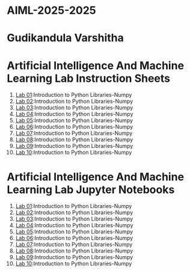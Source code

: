 # AIML-2025-2025
# Gudikandula Varshitha
# Artificial Intelligence And Machine Learning Lab Instruction Sheets
1. [Lab 01](https://github.com/Varshitha0702/AIML-2025/blob/main/AIML_A1.pdf):Introduction to Python Libraries-Numpy
2. [Lab 02](https://github.com/Varshitha0702/AIML-2025/blob/main/AIML_A2.pdf):Introduction to Python Libraries-Numpy
3. [Lab 03](https://github.com/Varshitha0702/AIML-2025/blob/main/AIML_A3.pdf):Introduction to Python Libraries-Numpy
4. [Lab 04](https://github.com/Varshitha0702/AIML-2025/blob/main/AIML_A4.pdf):Introduction to Python Libraries-Numpy
5. [Lab 05](https://github.com/Varshitha0702/AIML-2025/blob/main/AIML_A5.pdf):Introduction to Python Libraries-Numpy
6. [Lab 06](https://github.com/Varshitha0702/AIML-2025/blob/main/AIML_A6.pdf):Introduction to Python Libraries-Numpy
7. [Lab 07](https://github.com/Varshitha0702/AIML-2025/blob/main/AIML_A7.pdf):Introduction to Python Libraries-Numpy
8. [Lab 08](https://github.com/Varshitha0702/AIML-2025/blob/main/AIML_A8.pdf):Introduction to Python Libraries-Numpy
9. [Lab 09]():Introduction to Python Libraries-Numpy
10. [Lab 10](https://github.com/Varshitha0702/AIML-2025/blob/main/AIML_A10.pdf):Introduction to Python Libraries-Numpy
# Artificial Intelligence And Machine Learning Lab Jupyter Notebooks
1. [Lab 01]():Introduction to Python Libraries-Numpy
2. [Lab 02]():Introduction to Python Libraries-Numpy
3. [Lab 03]():Introduction to Python Libraries-Numpy
4. [Lab 04]():Introduction to Python Libraries-Numpy
5. [Lab 05]():Introduction to Python Libraries-Numpy
6. [Lab 06]():Introduction to Python Libraries-Numpy
7. [Lab 07]():Introduction to Python Libraries-Numpy
8. [Lab 08]():Introduction to Python Libraries-Numpy
9. [Lab 09]():Introduction to Python Libraries-Numpy
10. [Lab 10]():Introduction to Python Libraries-Numpy
